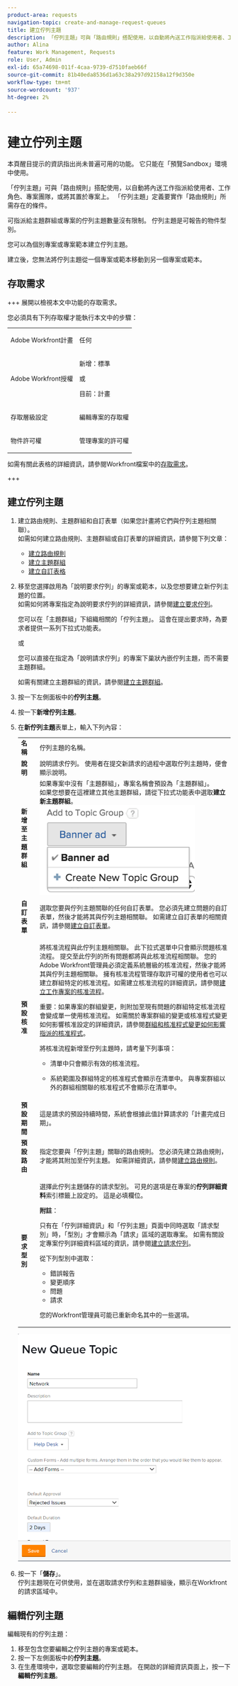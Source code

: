 ```yaml
---
product-area: requests
navigation-topic: create-and-manage-request-queues
title: 建立佇列主題
description: 「佇列主題」可與「路由規則」搭配使用，以自動將內送工作指派給使用者、工作角色、專案團隊，或將其置於專案上。 「佇列主題」定義要實作「路由規則」所需存在的條件。
author: Alina
feature: Work Management, Requests
role: User, Admin
exl-id: 65a74698-011f-4caa-9739-d7510faeb66f
source-git-commit: 81b40eda8536d1a63c38a297d92158a12f9d350e
workflow-type: tm+mt
source-wordcount: '937'
ht-degree: 2%

---
```


# 建立佇列主題

<!-- Audited: 12/2023 -->

<span class="preview">本頁醒目提示的資訊指出尚未普遍可用的功能。 它只能在「預覽Sandbox」環境中使用。</span>

「佇列主題」可與「路由規則」搭配使用，以自動將內送工作指派給使用者、工作角色、專案團隊，或將其置於專案上。 「佇列主題」定義要實作「路由規則」所需存在的條件。

可指派給主題群組或專案的佇列主題數量沒有限制。 佇列主題是可報告的物件型別。

您可以為個別專案或專案範本建立佇列主題。

建立後，您無法將佇列主題從一個專案或範本移動到另一個專案或範本。

## 存取需求

+++ 展開以檢視本文中功能的存取需求。

<!--drafted - replace table with P&P:

<table style="table-layout:auto"> 
 <col> 
 <col> 
 <tbody> 
  <tr> 
   <td role="rowheader">Adobe Workfront plan*</td> 
   <td> <p>Any </p> </td> 
  </tr> 
  <tr> 
   <td role="rowheader">Adobe Workfront license*</td> 
   <td> <p>Current license: Standard </p> 
   Or
   <p>Legacy license: Plan </p> </td> 
  </tr> 
  <tr> 
   <td role="rowheader">Access level configurations*</td> 
   <td> <p>Edit access to Projects</p> <p>Note: If you still don't have access, ask your Workfront administrator if they set additional restrictions in your access level. For information on how a Workfront administrator can modify your access level, see <a href="../../../administration-and-setup/add-users/configure-and-grant-access/create-modify-access-levels.md" class="MCXref xref">Create or modify custom access levels</a>.</p> </td> 
  </tr> 
  <tr> 
   <td role="rowheader">Object permissions</td> 
   <td> <p> Manage permissions to the project</p> <p>For information on requesting additional access, see <a href="../../../workfront-basics/grant-and-request-access-to-objects/request-access.md" class="MCXref xref">Request access to objects </a>.</p> </td> 
  </tr> 
 </tbody> 
</table>
-->

您必須具有下列存取權才能執行本文中的步驟：

<table style="table-layout:auto"> 
 <col> 
 <col> 
 <tbody> 
  <tr> 
   <td role="rowheader">Adobe Workfront計畫</td> 
   <td> <p>任何 </p> </td> 
  </tr> 
  <tr> 
   <td role="rowheader">Adobe Workfront授權</td> 
   <td>
    <p>新增：標準</p>
    <p>或</p>
    <p>目前：計畫</p></td>  
  </tr> 
  <tr> 
   <td role="rowheader">存取層級設定</td> 
   <td> <p>編輯專案的存取權</p> </td> 
  </tr> 
  <tr> 
   <td role="rowheader">物件許可權</td> 
   <td> <p> 管理專案的許可權</p> </td> 
  </tr> 
 </tbody> 
</table>

如需有關此表格的詳細資訊，請參閱Workfront檔案中的[存取需求](/help/quicksilver/administration-and-setup/add-users/access-levels-and-object-permissions/access-level-requirements-in-documentation.md)。

+++

## 建立佇列主題

1. 建立路由規則、主題群組和自訂表單（如果您計畫將它們與佇列主題相關聯）。\
   如需如何建立路由規則、主題群組或自訂表單的詳細資訊，請參閱下列文章：

   * [建立路由規則](../../../manage-work/requests/create-and-manage-request-queues/create-routing-rules.md)
   * [建立主題群組](../../../manage-work/requests/create-and-manage-request-queues/create-topic-groups.md)
   * [建立自訂表格](/help/quicksilver/administration-and-setup/customize-workfront/create-manage-custom-forms/form-designer/design-a-form/design-a-form.md)

1. 移至您選擇啟用為「說明要求佇列」的專案或範本，以及您想要建立新佇列主題的位置。\
   如需如何將專案指定為說明要求佇列的詳細資訊，請參閱[建立要求佇列](../../../manage-work/requests/create-and-manage-request-queues/create-request-queue.md)。

   您可以在「主題群組」下組織相關的「佇列主題」。 這會在提出要求時，為要求者提供一系列下拉式功能表。

   或

   您可以直接在指定為「說明請求佇列」的專案下巢狀內嵌佇列主題，而不需要主題群組。

   如需有關建立主題群組的資訊，請參閱[建立主題群組](../../../manage-work/requests/create-and-manage-request-queues/create-topic-groups.md)。

1. 按一下左側面板中的&#x200B;**佇列主題**。
1. 按一下&#x200B;**新增佇列主題**。
1. 在&#x200B;**新佇列主題**&#x200B;表單上，輸入下列內容：

   <table style="table-layout:auto"> 
    <col> 
    <col> 
    <tbody> 
     <tr> 
      <td role="rowheader"><strong>名稱</strong> </td> 
      <td> 佇列主題的名稱。</td> 
     </tr> 
     <tr> 
      <td role="rowheader"><strong>說明</strong> </td> 
      <td>說明請求佇列。 使用者在提交新請求的過程中選取佇列主題時，便會顯示說明。 </td> 
     </tr> 
     <tr> 
      <td role="rowheader"><strong>新增至主題群組</strong> </td> 
      <td> 如果專案中沒有「主題群組」，專案名稱會預設為「主題群組」。<br>如果您想要在這裡建立其他主題群組，請從下拉式功能表中選取<strong>建立新主題群組</strong>。<br><img src="assets/create-new-topic-group-within-queue-topic-350x203.png" alt="create_new_topic_group_within_queue_topic.png" style="width: 350;height: 203;"></td> 
     </tr> 
     <tr> 
      <td role="rowheader"><strong>自訂表單</strong> </td> 
      <td>選取您要與佇列主題關聯的任何自訂表單。 您必須先建立問題的自訂表單，然後才能將其與佇列主題相關聯。 如需建立自訂表單的相關資訊，請參閱<a href="/help/quicksilver/administration-and-setup/customize-workfront/create-manage-custom-forms/form-designer/design-a-form/design-a-form.md">建立自訂表單</a>。</td> 
     </tr> 
     <tr> 
      <td role="rowheader"><strong>預設核准</strong></td> 
      <td> <p>將核准流程與此佇列主題相關聯。 此下拉式選單中只會顯示問題核准流程。 提交至此佇列的所有問題都將與此核准流程相關聯。 您的Adobe Workfront管理員必須定義系統層級的核准流程，然後才能將其與佇列主題相關聯。 <span>擁有核准流程管理存取許可權的使用者也可以建立群組特定的核准流程。</span>如需建立核准流程的詳細資訊，請參閱<a href="../../../administration-and-setup/customize-workfront/configure-approval-milestone-processes/create-approval-processes.md" class="MCXref xref">建立工作專案的核准流程</a>。<br></p> 
       <div> 
        <p>重要：如果專案的群組變更，則附加至現有問題的群組特定核准流程會變成單一使用核准流程。 如需關於專案群組的變更或核准程式變更如何影響核准設定的詳細資訊，請參閱<a href="../../../administration-and-setup/customize-workfront/configure-approval-milestone-processes/how-changes-affect-group-approvals.md" class="MCXref xref">群組和核准程式變更如何影響指派的核准程式</a>。</p> 
        <p>將核准流程新增至佇列主題時，請考量下列事項： </p> 
        <ul style="list-style-type: circle;"> 
         <li>清單中只會顯示有效的核准流程。 </li> 
         <li> <p>系統範圍及群組特定的核准程式會顯示在清單中。 與專案群組以外的群組相關聯的核准程式不會顯示在清單中。</p> </li> 
        </ul> 
       </div> </td> 
     </tr> 
     <tr> 
      <td role="rowheader"><strong>預設期間</strong> </td> 
      <td>這是請求的預設持續時間，系統會根據此值計算請求的「計畫完成日期」。</td> 
     </tr> 
     <tr> 
      <td role="rowheader"><strong>預設路由</strong> </td> 
      <td>指定您要與「佇列主題」關聯的路由規則。 您必須先建立路由規則，才能將其附加至佇列主題。 如需詳細資訊，請參閱<a href="../../../manage-work/requests/create-and-manage-request-queues/create-routing-rules.md">建立路由規則</a>。 </td> 
     </tr> 
     <tr> 
      <td role="rowheader"><strong>要求型別</strong> </td> 
      <td> <p>選擇此佇列主題儲存的請求型別。 可見的選項是在專案的<strong>佇列詳細資料</strong>索引標籤上設定的。 這是必填欄位。 </p> 
       <p><b>附註</b>：</p>
      <p>只有在「佇列詳細資訊」和「佇列主題」頁面中同時選取「請求型別」時，「型別」才會顯示為「請求」區域的選取專案。 如需有關設定專案佇列詳細資料區域的資訊，請參閱<a href="../../../manage-work/requests/create-and-manage-request-queues/create-request-queue.md" class="MCXref xref">建立請求佇列</a>。 </p> <p>從下列型別中選取：</p> 
       <ul> 
        <li>錯誤報告</li> 
        <li>變更順序</li> 
        <li>問題</li> 
        <li>請求</li> 
       </ul> <p>您的Workfront管理員可能已重新命名其中的一些選項。 </p> </td> 
     </tr> 
    </tbody> 
   </table>

   ![新佇列主題方塊](assets/new-queue-topic-box.png)

1. 按一下「**儲存**」。\
   佇列主題現在可供使用，並在選取請求佇列和主題群組後，顯示在Workfront的請求區域中。

## 編輯佇列主題

編輯現有的佇列主題：

1. 移至包含您要編輯之佇列主題的專案或範本。
1. 按一下左側面板中的&#x200B;**佇列主題**。
1. 在生產環境中，選取您要編輯的佇列主題。 在開啟的詳細資訊頁面上，按一下&#x200B;**編輯佇列主題**。
   <!--1. <span class="preview">In the Preview environment, select the Queue Topic that you want to edit, then click the Edit icon ![Edit icon](assets/edit-icon.png).</span>-->

